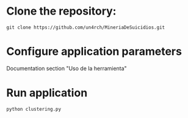 # Clone the repository:
```
git clone https://github.com/un4rch/MineriaDeSuicidios.git
```
# Configure application parameters
Documentation section "Uso de la herramienta"
# Run application
```
python clustering.py
```

